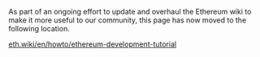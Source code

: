 As part of an ongoing effort to update and overhaul the Ethereum wiki to make it more useful to our community, this page has now moved to the following location.

[eth.wiki/en/howto/ethereum-development-tutorial](https://eth.wiki/en/howto/ethereum-development-tutorial)